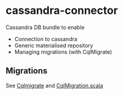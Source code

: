 # cassandra-connector

Cassandra DB bundle to enable 

* Connection to cassandra
* Generic materialised repository 
* Managing migrations (with CqlMigrate)

## Migrations
 See [Cqlmigrate](https://github.com/sky-uk/cqlmigrate#what-it-does) and [CqlMigration.scala](src/main/scala/com/github/mideo/cassandra/connector/repository/CqlMigration.scalaCqlMigration.scala) 

